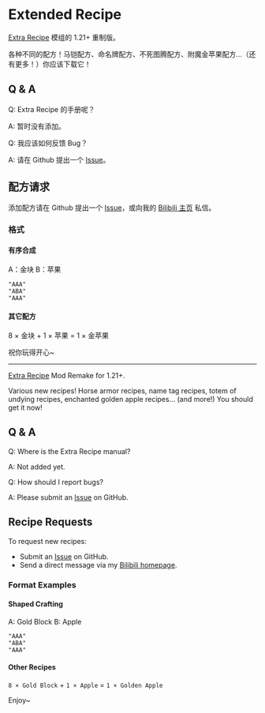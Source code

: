 # Extended Recipe

[Extra Recipe](https://www.mcmod.cn/class/7424.html) 模组的 1.21+ 重制版。

各种不同的配方！马铠配方、命名牌配方、不死图腾配方、附魔金苹果配方...（还有更多！）你应该下载它！

## Q & A
Q: Extra Recipe 的手册呢？

A: 暂时没有添加。

Q: 我应该如何反馈 Bug？

A: 请在 Github 提出一个 [Issue](https://github.com/Boruto-code/Extended-Recipe/issues)。

## 配方请求
添加配方请在 Github 提出一个 [Issue](https://github.com/Boruto-code/Extended-Recipe/issues)，或向我的 [Bilibili 主页](https://space.bilibili.com/35040892) 私信。

### 格式

#### 有序合成

A：金块 B：苹果

```
"AAA"
"ABA"
"AAA"
```

#### 其它配方

8 × 金块 + 1 × 苹果 = 1 × 金苹果


祝你玩得开心~

---

[Extra Recipe](https://www.curseforge.com/minecraft/mc-mods/extra-recipe) Mod Remake for 1.21+.

Various new recipes! Horse armor recipes, name tag recipes, totem of undying recipes, enchanted golden apple recipes... (and more!) You should get it now!

## Q & A
Q: Where is the Extra Recipe manual?  

A: Not added yet.

Q: How should I report bugs?  

A: Please submit an [Issue](https://github.com/Boruto-code/Extended-Recipe/issues) on GitHub.

## Recipe Requests
To request new recipes:
- Submit an [Issue](https://github.com/Boruto-code/Extended-Recipe/issues) on GitHub.
- Send a direct message via my [Bilibili homepage](https://space.bilibili.com/35040892).

### Format Examples

#### Shaped Crafting
A: Gold Block  B: Apple

```
"AAA"
"ABA"
"AAA"
```

#### Other Recipes
`8 × Gold Block` + `1 × Apple` = `1 × Golden Apple`

Enjoy~